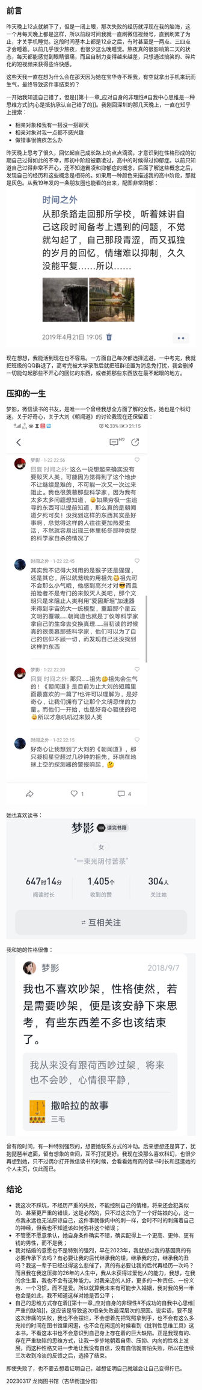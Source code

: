 ## 前言

昨天晚上12点就躺下了，但是一闭上眼，那次失败的经历就浮现在我的脑海，这一个月每天晚上都是这样，所以前段时间我就一直刷微信视频号，直到刷累了为止，才关手机睡觉。这段时间基本上都是12点之后，有时甚至是一两点、三四点才会睡着。以前几乎很少熬夜，也很少这么晚睡觉。熬夜真的很影响第二天的状态，每天都能感觉到眼睛很痛，而且自制力变得越来越差，只想通过搞笑的、碎片化的短视频来获得些许快感。

这些天我一直在想为什么会在那天因为她在宝华寺不理我，有空就拿出手机来玩而生气，最终导致这件事结束的？

一开始我知道自己错了，但是[[第十一章_应对自身的非理性#自我中心思维是一种思维方式|内心是抵抗承认自己错了的]]。我刚回深圳的那几天晚上，一直在知乎上搜索：

- 相亲对象和我有一搭没一搭聊天
- 相亲对象对我一点都不感兴趣
- 做错事很愧疚怎么办


昨天晚上思考了很久，回忆起自己成长路上的点点滴滴，才意识到在性格形成的初期自己过得如此的不幸，即初中阶段被霸凌过，高中的时候得过抑郁症。以前只知道自己过得非常不开心，还不知道霸凌和抑郁症的概念，后面了解这些概念之后，发现自己的经历和这些概念是相符的。如果用一种颜色来描述我的高中阶段，那就是灰色。从我19年发的一条朋友圈也能看的出来，配图非常阴郁：
![](../images/0302.jpg)

现在想想，我能活到现在也不容易。一方面自己每次都选择逃避，一中考完，我就把班级的QQ群退了，高考完被大学录取后就把班群设置为消息免打扰，我会删掉一切能勾起那些不开心的回忆的东西，或者把那些东西放在最不起眼的地方。 

## 压抑的一生


梦影，微信读书的书友，是唯一一个曾经我想全方面了解的女性。她也是个科幻迷，关于好奇心，关于大刘《朝闻道》的讨论我现在还保留着：
![](../images/0301.jpg)

她也喜欢读书：
![](../images/0305.jpg)

我和她的性格很像：
![](../images/0304.jpg)

曾有段时间，有一种特别强烈的，想要她联系方式的冲动。后来想想还是算了，犹抱琵琶半遮面，留有想象的空间，互不打扰更好。我现在没那么喜欢科幻，也很少再想到她，只不过偶尔打开微信读书的时候，会看看她每周的读书时长和逛逛她的个人主页，仅此而已。

## 结论

- 我这次不踩坑，不经历严重的失败，不能控制自己的情绪，将来还会犯类似的、甚至更严重的错误，这是必然的，只不过这次伤了一个好姑娘的心，这一点我永远也无法原谅自己，这件事就像肉中的刺一样，会时不时的刺痛着自己的神经，但我也不知道该如何弥补这个错误；
- 不管愿不愿意承认，她自身条件确实不错，确实配得上一个更高、更帅、更有钱的男性，而不是我；
- 我对结婚的意愿也不是特别的强烈，早在2023年，我就想过我的基因真的有必要传承下去吗？有必要让我的后代继承我的矮，继承我的穷，继承我的丑吗？我这一辈子已经过得这么悲催了，真的有必要让我的后代再经历一次吗？而且我在我这压抑的26年的人生中，我从未获得过爱他人的能力，我想，在我的余生里，我也不会有这种能力。对我亲近的人好，更多的一种责任、一份义务、一个习惯，而不是爱。所以就算我未来有可能步入婚姻，我对我的另一半也会是如此，我不知道这样对她是否公平；
- 自己的思维方式存在着[[第十一章_应对自身的非理性#不成功的自我中心思维|严重的缺陷]]，这应该是导致这次相亲失败最深层次的原因。说实话，要不是这次惨痛的失败，我也不会摆烂，不会想着先把驾照拿到手，也不会有这么多充裕的时间在图书馆里闲逛，也不会在闲逛的时候看到《批判性思维工具》这本书，不看这本书也不会意识到自己身上存在着的巨大缺陷。正是我现有的、存在严重缺陷的思维方式，让我一步步地朝着自卑、压抑、内向的性格上发展，而这种性格又进一步地让我没有自信，没有自信就害怕失败，所以在连续三次收到冷淡的反馈之后，选择了结束。





即使失败了，也不要去想着证明自己，越想证明自己就越会让自己变得拧巴。

20230317
龙岗图书馆（吉华街道分馆）